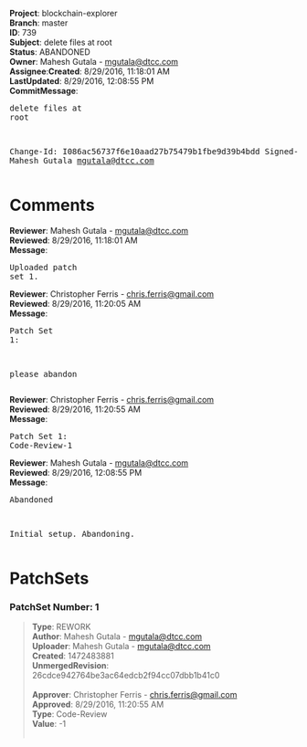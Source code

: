 <strong>Project</strong>: blockchain-explorer</br><strong>Branch</strong>: master<br><strong>ID</strong>: 739<br><strong>Subject</strong>: delete files at root<br><strong>Status</strong>: ABANDONED<br><strong>Owner</strong>: Mahesh Gutala - mgutala@dtcc.com<br><strong>Assignee</strong>:<strong>Created</strong>: 8/29/2016, 11:18:01 AM<br><strong>LastUpdated</strong>: 8/29/2016, 12:08:55 PM<br><strong>CommitMessage</strong>:<br><pre>delete files at root

Change-Id: I086ac56737f6e10aad27b75479b1fbe9d39b4bdd
Signed-off-by: Mahesh Gutala <mgutala@dtcc.com>
</pre><h1>Comments</h1><strong>Reviewer</strong>: Mahesh Gutala - mgutala@dtcc.com<br><strong>Reviewed</strong>: 8/29/2016, 11:18:01 AM<br><strong>Message</strong>: <pre>Uploaded patch set 1.</pre><strong>Reviewer</strong>: Christopher Ferris - chris.ferris@gmail.com<br><strong>Reviewed</strong>: 8/29/2016, 11:20:05 AM<br><strong>Message</strong>: <pre>Patch Set 1:

please abandon</pre><strong>Reviewer</strong>: Christopher Ferris - chris.ferris@gmail.com<br><strong>Reviewed</strong>: 8/29/2016, 11:20:55 AM<br><strong>Message</strong>: <pre>Patch Set 1: Code-Review-1</pre><strong>Reviewer</strong>: Mahesh Gutala - mgutala@dtcc.com<br><strong>Reviewed</strong>: 8/29/2016, 12:08:55 PM<br><strong>Message</strong>: <pre>Abandoned

Initial setup. Abandoning.</pre><h1>PatchSets</h1><h3>PatchSet Number: 1</h3><blockquote><strong>Type</strong>: REWORK<br><strong>Author</strong>: Mahesh Gutala - mgutala@dtcc.com<br><strong>Uploader</strong>: Mahesh Gutala - mgutala@dtcc.com<br><strong>Created</strong>: 1472483881<br><strong>UnmergedRevision</strong>: 26cdce942764be3ac64edcb2f94cc07dbb1b41c0<br><br><strong>Approver</strong>: Christopher Ferris - chris.ferris@gmail.com<br><strong>Approved</strong>: 8/29/2016, 11:20:55 AM<br><strong>Type</strong>: Code-Review<br><strong>Value</strong>: -1<br><br></blockquote>
